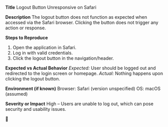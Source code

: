 **Title**
Logout Button Unresponsive on Safari

**Description**
The logout button does not function as expected when accessed via the Safari browser. Clicking the button does not trigger any action or response.

**Steps to Reproduce**

1. Open the application in Safari.
2. Log in with valid credentials.
3. Click the logout button in the navigation/header.

**Expected vs Actual Behavior**
*Expected:* User should be logged out and redirected to the login screen or homepage.
*Actual:* Nothing happens upon clicking the logout button.

**Environment (if known)**
Browser: Safari (version unspecified)
OS: macOS (assumed)

**Severity or Impact**
High – Users are unable to log out, which can pose security and usability issues.

🍪
